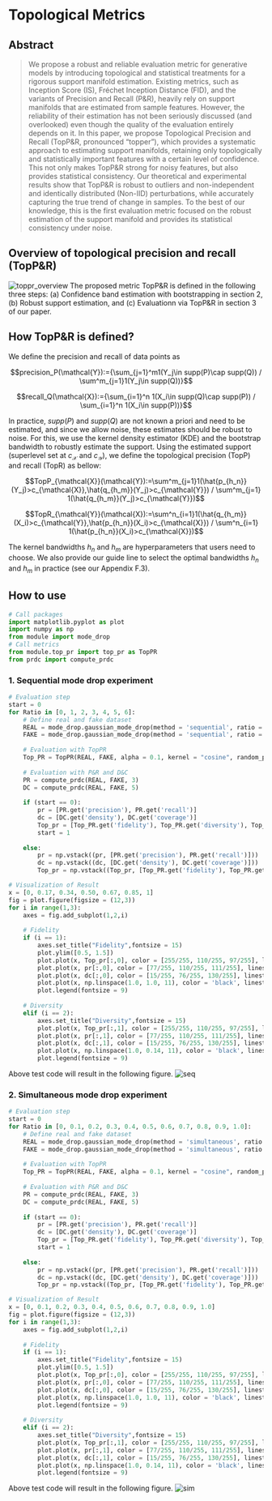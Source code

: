 # Topological Metrics

## Abstract
> We propose a robust and reliable evaluation metric for generative models by
introducing topological and statistical treatments for a rigorous support manifold
estimation. Existing metrics, such as Inception Score (IS), Fréchet Inception
Distance (FID), and the variants of Precision and Recall (P&R), heavily
rely on support manifolds that are estimated from sample features. However, the
reliability of their estimation has not been seriously discussed (and overlooked)
even though the quality of the evaluation entirely depends on it. In this paper, we
propose Topological Precision and Recall (TopP&R, pronounced “topper”), which
provides a systematic approach to estimating support manifolds, retaining only
topologically and statistically important features with a certain level of confidence.
This not only makes TopP&R strong for noisy features, but also provides statistical
consistency. Our theoretical and experimental results show that TopP&R is robust
to outliers and non-independent and identically distributed (Non-IID) perturbations,
while accurately capturing the true trend of change in samples. To the best of our
knowledge, this is the first evaluation metric focused on the robust estimation of
the support manifold and provides its statistical consistency under noise.

## Overview of topological precision and recall (TopP&R)
![toppr_overview](https://user-images.githubusercontent.com/102020840/203247514-3f64b9e6-bf74-434e-8c40-c6dfdfec7e59.png)
The proposed metric TopP&R is defined in the following three steps: (a) Confidence band estimation with bootstrapping in section 2,
(b) Robust support estimation, and (c) Evaluationn via TopP&R in section 3 of our paper.

## How TopP&R is defined?
We define the precision and recall of data points as

$$precision_P(\mathcal{Y}):={\sum_{j=1}^m1(Y_j\in supp(P)\cap supp(Q)) / \sum^m_{j=1}1(Y_j\in supp(Q))}$$

$$recall_Q(\mathcal{X}):={\sum_{i=1}^n 1(X_i\in supp(Q)\cap supp(P)) / \sum_{i=1}^n 1(X_i\in supp(P))}$$

In practice, $supp(P)$ and $supp(Q)$ are not known a priori and need to be estimated, and since we allow noise,
these estimates should be robust to noise. For this, we use the kernel density estimator (KDE) and 
the bootstrap bandwidth to robustly estimate the support. 
Using the estimated support (superlevel set at $c_{\mathcal{X}}$ and $c_{\mathcal{Y}}$), we define
the topological precision (TopP) and recall (TopR) as bellow:

$$TopP_{\mathcal{X}}(\mathcal{Y}):=\sum^m_{j=1}1(\hat{p_{h_n}}(Y_j)>c_{\mathcal{X}},\hat{q_{h_m}}(Y_j)>c_{\mathcal{Y}}) / 
\sum^m_{j=1} 1(\hat{q_{h_m}}(Y_j)>c_{\mathcal{Y}})$$

$$TopR_{\mathcal{Y}}(\mathcal{X}):=\sum^n_{i=1}1(\hat{q_{h_m}}(X_i)>c_{\mathcal{Y}},\hat{p_{h_n}}(X_i)>c_{\mathcal{X}}) / 
\sum^n_{i=1} 1(\hat{p_{h_n}}(X_i)>c_{\mathcal{X}})$$

The kernel bandwidths $h_n$ and $h_m$ are hyperparameters that users need to choose. We also provide our guide line to select 
the optimal bandwidths $h_n$ and $h_m$ in practice (see our Appendix F.3).

## How to use
```python
# Call packages
import matplotlib.pyplot as plot
import numpy as np
from module import mode_drop
# Call metrics
from module.top_pr import top_pr as TopPR
from prdc import compute_prdc
```

### 1. Sequential mode drop experiment
```python
# Evaluation step
start = 0
for Ratio in [0, 1, 2, 3, 4, 5, 6]:
    # Define real and fake dataset
    REAL = mode_drop.gaussian_mode_drop(method = 'sequential', ratio = 0)
    FAKE = mode_drop.gaussian_mode_drop(method = 'sequential', ratio = Ratio)
        
    # Evaluation with TopPR
    Top_PR = TopPR(REAL, FAKE, alpha = 0.1, kernel = "cosine", random_proj = True, f1_score = True)
        
    # Evaluation with P&R and D&C
    PR = compute_prdc(REAL, FAKE, 3)
    DC = compute_prdc(REAL, FAKE, 5)
        
    if (start == 0):
        pr = [PR.get('precision'), PR.get('recall')]
        dc = [DC.get('density'), DC.get('coverage')]
        Top_pr = [Top_PR.get('fidelity'), Top_PR.get('diversity'), Top_PR.get('Top_F1')]
        start = 1
            
    else:
        pr = np.vstack((pr, [PR.get('precision'), PR.get('recall')]))
        dc = np.vstack((dc, [DC.get('density'), DC.get('coverage')]))
        Top_pr = np.vstack((Top_pr, [Top_PR.get('fidelity'), Top_PR.get('diversity'), Top_PR.get('Top_F1')]))

# Visualization of Result
x = [0, 0.17, 0.34, 0.50, 0.67, 0.85, 1]
fig = plot.figure(figsize = (12,3))
for i in range(1,3):
    axes = fig.add_subplot(1,2,i)
    
    # Fidelity
    if (i == 1):
        axes.set_title("Fidelity",fontsize = 15)
        plot.ylim([0.5, 1.5])
        plot.plot(x, Top_pr[:,0], color = [255/255, 110/255, 97/255], linestyle = '-', linewidth = 3, marker = 'o', label = "TopP")
        plot.plot(x, pr[:,0], color = [77/255, 110/255, 111/255], linestyle = ':', linewidth = 3, marker = 'o', label = "precision (k=3)")
        plot.plot(x, dc[:,0], color = [15/255, 76/255, 130/255], linestyle = '-.', linewidth = 3, marker = 'o', label = "density (k=5)")
        plot.plot(x, np.linspace(1.0, 1.0, 11), color = 'black', linestyle = ':', linewidth = 2)
        plot.legend(fontsize = 9)
    
    # Diversity
    elif (i == 2):
        axes.set_title("Diversity",fontsize = 15)
        plot.plot(x, Top_pr[:,1], color = [255/255, 110/255, 97/255], linestyle = '-', linewidth = 3, marker = 'o', label = "TopR")
        plot.plot(x, pr[:,1], color = [77/255, 110/255, 111/255], linestyle = ':', linewidth = 3, marker = 'o', label = "recall (k=3)")
        plot.plot(x, dc[:,1], color = [15/255, 76/255, 130/255], linestyle = '-.', linewidth = 3, marker = 'o', label = "coverage (k=5)")
        plot.plot(x, np.linspace(1.0, 0.14, 11), color = 'black', linestyle = ':', linewidth = 2)
        plot.legend(fontsize = 9)
```
Above test code will result in the following figure.
![seq](https://user-images.githubusercontent.com/102020840/214468838-28557fdb-fb0f-49a4-8242-541afd3b7013.png)  


### 2. Simultaneous mode drop experiment
```python
# Evaluation step
start = 0
for Ratio in [0, 0.1, 0.2, 0.3, 0.4, 0.5, 0.6, 0.7, 0.8, 0.9, 1.0]:
    # Define real and fake dataset
    REAL = mode_drop.gaussian_mode_drop(method = 'simultaneous', ratio = 0)
    FAKE = mode_drop.gaussian_mode_drop(method = 'simultaneous', ratio = Ratio)
        
    # Evaluation with TopPR
    Top_PR = TopPR(REAL, FAKE, alpha = 0.1, kernel = "cosine", random_proj = True, f1_score = True)
        
    # Evaluation with P&R and D&C
    PR = compute_prdc(REAL, FAKE, 3)
    DC = compute_prdc(REAL, FAKE, 5)
        
    if (start == 0):
        pr = [PR.get('precision'), PR.get('recall')]
        dc = [DC.get('density'), DC.get('coverage')]
        Top_pr = [Top_PR.get('fidelity'), Top_PR.get('diversity'), Top_PR.get('Top_F1')]
        start = 1
            
    else:
        pr = np.vstack((pr, [PR.get('precision'), PR.get('recall')]))
        dc = np.vstack((dc, [DC.get('density'), DC.get('coverage')]))
        Top_pr = np.vstack((Top_pr, [Top_PR.get('fidelity'), Top_PR.get('diversity'), Top_PR.get('Top_F1')]))

# Visualization of Result
x = [0, 0.1, 0.2, 0.3, 0.4, 0.5, 0.6, 0.7, 0.8, 0.9, 1.0]
fig = plot.figure(figsize = (12,3))
for i in range(1,3):
    axes = fig.add_subplot(1,2,i)
    
    # Fidelity
    if (i == 1):
        axes.set_title("Fidelity",fontsize = 15)
        plot.ylim([0.5, 1.5])
        plot.plot(x, Top_pr[:,0], color = [255/255, 110/255, 97/255], linestyle = '-', linewidth = 3, marker = 'o', label = "TopP")
        plot.plot(x, pr[:,0], color = [77/255, 110/255, 111/255], linestyle = ':', linewidth = 3, marker = 'o', label = "precision (k=3)")
        plot.plot(x, dc[:,0], color = [15/255, 76/255, 130/255], linestyle = '-.', linewidth = 3, marker = 'o', label = "density (k=5)")
        plot.plot(x, np.linspace(1.0, 1.0, 11), color = 'black', linestyle = ':', linewidth = 2)
        plot.legend(fontsize = 9)
    
    # Diversity
    elif (i == 2):
        axes.set_title("Diversity",fontsize = 15)
        plot.plot(x, Top_pr[:,1], color = [255/255, 110/255, 97/255], linestyle = '-', linewidth = 3, marker = 'o', label = "TopR")
        plot.plot(x, pr[:,1], color = [77/255, 110/255, 111/255], linestyle = ':', linewidth = 3, marker = 'o', label = "recall (k=3)")
        plot.plot(x, dc[:,1], color = [15/255, 76/255, 130/255], linestyle = '-.', linewidth = 3, marker = 'o', label = "coverage (k=5)")
        plot.plot(x, np.linspace(1.0, 0.14, 11), color = 'black', linestyle = ':', linewidth = 2)
        plot.legend(fontsize = 9)
```
Above test code will result in the following figure.
![sim](https://user-images.githubusercontent.com/102020840/214467800-e12678d1-96a5-4b92-939b-c2772f1c8023.png)

